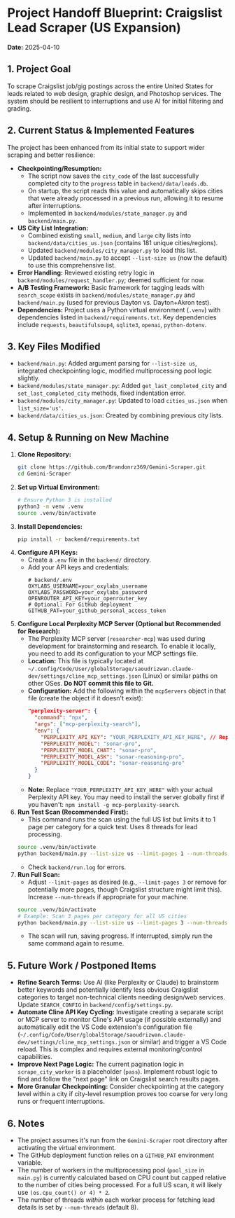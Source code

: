 # Project Handoff Blueprint: Craigslist Lead Scraper (US Expansion)

**Date:** 2025-04-10

## 1. Project Goal

To scrape Craigslist job/gig postings across the entire United States for leads related to web design, graphic design, and Photoshop services. The system should be resilient to interruptions and use AI for initial filtering and grading.

## 2. Current Status & Implemented Features

The project has been enhanced from its initial state to support wider scraping and better resilience:

*   **Checkpointing/Resumption:**
    *   The script now saves the `city_code` of the last successfully completed city to the `progress` table in `backend/data/leads.db`.
    *   On startup, the script reads this value and automatically skips cities that were already processed in a previous run, allowing it to resume after interruptions.
    *   Implemented in `backend/modules/state_manager.py` and `backend/main.py`.
*   **US City List Integration:**
    *   Combined existing `small`, `medium`, and `large` city lists into `backend/data/cities_us.json` (contains 181 unique cities/regions).
    *   Updated `backend/modules/city_manager.py` to load this list.
    *   Updated `backend/main.py` to accept `--list-size us` (now the default) to use this comprehensive list.
*   **Error Handling:** Reviewed existing retry logic in `backend/modules/request_handler.py`; deemed sufficient for now.
*   **A/B Testing Framework:** Basic framework for tagging leads with `search_scope` exists in `backend/modules/state_manager.py` and `backend/main.py` (used for previous Dayton vs. Dayton+Akron test).
*   **Dependencies:** Project uses a Python virtual environment (`.venv`) with dependencies listed in `backend/requirements.txt`. Key dependencies include `requests`, `beautifulsoup4`, `sqlite3`, `openai`, `python-dotenv`.

## 3. Key Files Modified

*   `backend/main.py`: Added argument parsing for `--list-size us`, integrated checkpointing logic, modified multiprocessing pool logic slightly.
*   `backend/modules/state_manager.py`: Added `get_last_completed_city` and `set_last_completed_city` methods, fixed indentation error.
*   `backend/modules/city_manager.py`: Updated to load `cities_us.json` when `list_size='us'`.
*   `backend/data/cities_us.json`: Created by combining previous city lists.

## 4. Setup & Running on New Machine

1.  **Clone Repository:**
    ```bash
    git clone https://github.com/Brandonrz369/Gemini-Scraper.git
    cd Gemini-Scraper
    ```
2.  **Set up Virtual Environment:**
    ```bash
    # Ensure Python 3 is installed
    python3 -m venv .venv
    source .venv/bin/activate
    ```
3.  **Install Dependencies:**
    ```bash
    pip install -r backend/requirements.txt
    ```
4.  **Configure API Keys:**
    *   Create a `.env` file in the `backend/` directory.
    *   Add your API keys and credentials:
        ```dotenv
        # backend/.env
        OXYLABS_USERNAME=your_oxylabs_username
        OXYLABS_PASSWORD=your_oxylabs_password
        OPENROUTER_API_KEY=your_openrouter_key
        # Optional: For GitHub deployment
        GITHUB_PAT=your_github_personal_access_token
        ```
5.  **Configure Local Perplexity MCP Server (Optional but Recommended for Research):**
    *   The Perplexity MCP server (`researcher-mcp`) was used during development for brainstorming and research. To enable it locally, you need to add its configuration to your MCP settings file.
    *   **Location:** This file is typically located at `~/.config/Code/User/globalStorage/saoudrizwan.claude-dev/settings/cline_mcp_settings.json` (Linux) or similar paths on other OSes. **Do NOT commit this file to Git.**
    *   **Configuration:** Add the following within the `mcpServers` object in that file (create the object if it doesn't exist):
        ```json
        "perplexity-server": {
          "command": "npx",
          "args": ["mcp-perplexity-search"],
          "env": {
            "PERPLEXITY_API_KEY": "YOUR_PERPLEXITY_API_KEY_HERE", // Replace with your actual key
            "PERPLEXITY_MODEL": "sonar-pro",
            "PERPLEXITY_MODEL_CHAT": "sonar-pro",
            "PERPLEXITY_MODEL_ASK": "sonar-reasoning-pro",
            "PERPLEXITY_MODEL_CODE": "sonar-reasoning-pro"
          }
        }
        ```
    *   **Note:** Replace `"YOUR_PERPLEXITY_API_KEY_HERE"` with your actual Perplexity API key. You may need to install the server globally first if you haven't: `npm install -g mcp-perplexity-search`.
6.  **Run Test Scan (Recommended First):**
    *   This command runs the scan using the full US list but limits it to 1 page per category for a quick test. Uses 8 threads for lead processing.
    ```bash
    source .venv/bin/activate
    python backend/main.py --list-size us --limit-pages 1 --num-threads 8
    ```
    *   Check `backend/run.log` for errors.
6.  **Run Full Scan:**
    *   Adjust `--limit-pages` as desired (e.g., `--limit-pages 3` or remove for potentially more pages, though Craigslist structure might limit this). Increase `--num-threads` if appropriate for your machine.
    ```bash
    source .venv/bin/activate
    # Example: Scan 3 pages per category for all US cities
    python backend/main.py --list-size us --limit-pages 3 --num-threads 8
    ```
    *   The scan will run, saving progress. If interrupted, simply run the same command again to resume.

## 5. Future Work / Postponed Items

*   **Refine Search Terms:** Use AI (like Perplexity or Claude) to brainstorm better keywords and potentially identify less obvious Craigslist categories to target non-technical clients needing design/web services. Update `SEARCH_CONFIG` in `backend/config/settings.py`.
*   **Automate Cline API Key Cycling:** Investigate creating a separate script or MCP server to monitor Cline's API usage (if possible externally) and automatically edit the VS Code extension's configuration file (`~/.config/Code/User/globalStorage/saoudrizwan.claude-dev/settings/cline_mcp_settings.json` or similar) and trigger a VS Code reload. This is complex and requires external monitoring/control capabilities.
*   **Improve Next Page Logic:** The current pagination logic in `scrape_city_worker` is a placeholder (`pass`). Implement robust logic to find and follow the "next page" link on Craigslist search results pages.
*   **More Granular Checkpointing:** Consider checkpointing at the category level within a city if city-level resumption proves too coarse for very long runs or frequent interruptions.

## 6. Notes

*   The project assumes it's run from the `Gemini-Scraper` root directory after activating the virtual environment.
*   The GitHub deployment function relies on a `GITHUB_PAT` environment variable.
*   The number of workers in the multiprocessing pool (`pool_size` in `main.py`) is currently calculated based on CPU count but capped relative to the number of cities being processed. For a full US scan, it will likely use `(os.cpu_count() or 4) * 2`.
*   The number of threads *within* each worker process for fetching lead details is set by `--num-threads` (default 8).
